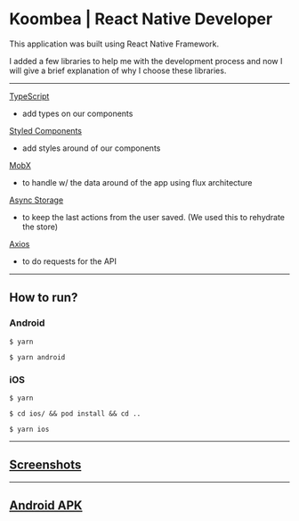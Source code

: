 # Koombea | React Native Developer

This application was built using React Native Framework.

I added a few libraries to help me with the development process and now I will give a brief explanation of why I choose these libraries.

___

[TypeScript](https://www.typescriptlang.org/)
- add types on our components

[Styled Components](https://styled-components.com/)
- add styles around of our components

[MobX](https://mobx.js.org/README.html)
- to handle w/ the data around of the app using flux architecture

[Async Storage](https://react-native-async-storage.github.io/async-storage/docs/usage/)
- to keep the last actions from the user saved. (We used this to rehydrate the store)

[Axios](https://github.com/axios/axios)
- to do requests for the API

___


## How to run?

### Android

```shell 
$ yarn
```

```shell 
$ yarn android
```

### iOS

```shell 
$ yarn
```

```shell 
$ cd ios/ && pod install && cd ..
```

```shell 
$ yarn ios
```
___
## [Screenshots](https://github.com/naeliofreires/koombea-react-native-developer/tree/master/screenshot)
___

## [Android APK](https://drive.google.com/file/d/1V09zsQoXL_3mpHV323Kqpe8xGFrlqicV/view?usp=sharing)
  

